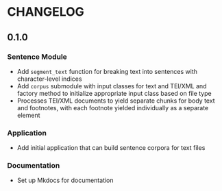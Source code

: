 # CHANGELOG

## 0.1.0

### Sentence Module

- Add `segment_text` function for breaking text into sentences with character-level indices
- Add `corpus` submodule with input classes for text and TEI/XML and factory
  method to initialize appropriate input class based on file type
- Processes TEI/XML documents to yield separate chunks for body text and footnotes, with each footnote yielded individually as a separate element

### Application

- Add initial application that can build sentence corpora for text files

### Documentation

- Set up Mkdocs for documentation
